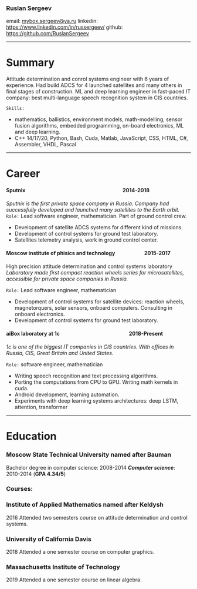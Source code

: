 ### Ruslan Sergeev
email:    mybox.sergeev@ya.ru
linkedin: https://www.linkedin.com/in/russergeev/
github:   https://github.com/RuslanSergeev

---
# Summary
Attitude determination and conrol systems engineer with 6 years of experience.
Had build ADCS for 4 launched satellites and many others in final stages of construction.
ML and deep learning engineer in fast-paced IT company: best multi-language speech
recognition system in CIS countries.

`Skills:`
- mathematics, ballistics, environment models, math-modelling,
sensor fusion algorithms, embedded programming, on-board electronics, ML and deep learning.
- C++ 14/17/20, Python, Bash, Cuda, Matlab, JavaScript, CSS, HTML, C#, Assembler, VHDL, Pascal

---

# Career
#### Sputnix $~~~~~~~~~~~~~~~~~~~~~~~~~~~~~~~~~~~~~~~~~~~~~~~~~~~~~~~~~~~~~~~~~~~~~~~~~~~~~~$ 2014-2018
*Sputnix is the first private space company in Russia.*
*Company had successfully developed and launched many satellites to the Earth orbit.*
`Role:` Lead software engineer, mathematician. Part of ground control crew.
- Development of satellite ADCS systems for different kind of missions.
- Development of control systems for ground test laboratory.
- Satellites telemetry analysis, work in ground control center.

#### Moscow institute of phisics and technology $~~~~~~~~~~~~~~~~~~~~~~$ 2015-2017
High precision attitude determination and control systems laboratory
*Laboratory made first compact reaction wheels series for microsatellites,*
*accessible for private space companies in Russia.*

`Role:` Lead software engineer, mathematician
- Development of control systems for satellite devices: reaction wheels, magnetorquers,
solar sensors, onboard computers. Consulting in onboard electronics.
- Development of control systems for ground test laboratory.

#### aiBox laboratory at 1c $~~~~~~~~~~~~~~~~~~~~~~~~~~~~~~~~~~~~~~~~~~~~~~~~~~~~~~~$ 2018-Present
*1c is one of the biggest IT companies in CIS countries.*
*With offices in Russia, CIS, Great Britain and United States.*

`Role:` software engineer, mathematician
- Writing speech recognition and text processing algorithms.
- Porting the computations from CPU to GPU. Writing math kernels in cuda.
- Android development, learning automation.
- Experiments with deep learning systems architectures:
deep LSTM, attention, transformer

---
# Education
### Moscow State Technical University named after Bauman
Bachelor degree in computer science: 2008-2014
***Computer science***: $~~$ 2010-2014  (**GPA 4.34/5**)

### Courses:

### Institute of Applied Mathematics named after Keldysh
2016
Attended two semesters course on attitude determination and control systems.

### University of California Davis
2018
Attended a one semester course on computer graphics.

### Massachusetts Institute of Technology
2019
Attended a one semester course on linear algebra.
